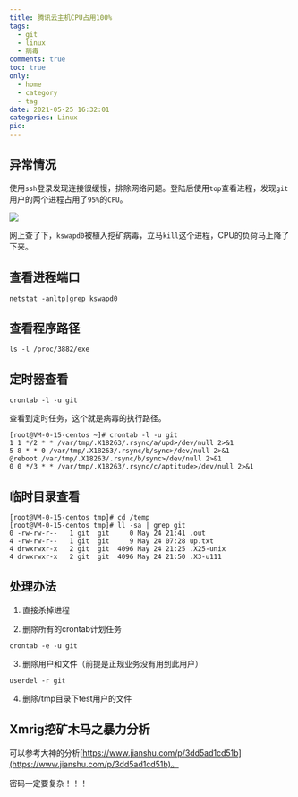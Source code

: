 ```yaml
---
title: 腾讯云主机CPU占用100%
tags:
  - git
  - linux
  - 病毒
comments: true
toc: true
only:
  - home
  - category
  - tag
date: 2021-05-25 16:32:01
categories: Linux
pic:
---
```



## 异常情况

使用`ssh`登录发现连接很缓慢，排除网络问题。登陆后使用`top`查看进程，发现`git`用户的两个进程占用了`95%`的`CPU`。

![](Screenshot_1.webp)

网上查了下，`kswapd0`被植入挖矿病毒，立马`kill`这个进程，CPU的负荷马上降了下来。

## 查看进程端口

```shell
netstat -anltp|grep kswapd0
```

## 查看程序路径

```shell
ls -l /proc/3882/exe
```

## 定时器查看

```shell
crontab -l -u git
```

查看到定时任务，这个就是病毒的执行路径。

```shell
[root@VM-0-15-centos ~]# crontab -l -u git
1 1 */2 * * /var/tmp/.X18263/.rsync/a/upd>/dev/null 2>&1
5 8 * * 0 /var/tmp/.X18263/.rsync/b/sync>/dev/null 2>&1 
@reboot /var/tmp/.X18263/.rsync/b/sync>/dev/null 2>&1  
0 0 */3 * * /var/tmp/.X18263/.rsync/c/aptitude>/dev/null 2>&1
```

## 临时目录查看

```shell
[root@VM-0-15-centos tmp]# cd /temp
[root@VM-0-15-centos tmp]# ll -sa | grep git
0 -rw-rw-r--   1 git  git     0 May 24 21:41 .out
4 -rw-rw-r--   1 git  git     9 May 24 07:28 up.txt
4 drwxrwxr-x   2 git  git  4096 May 24 21:25 .X25-unix
4 drwxrwxr-x   2 git  git  4096 May 24 21:50 .X3-u111
```

## 处理办法

1. 直接杀掉进程

2. 删除所有的crontab计划任务

```sheel
crontab -e -u git
```

3. 删除用户和文件（前提是正规业务没有用到此用户）

```shell
userdel -r git
```

4. 删除/tmp目录下test用户的文件

## Xmrig挖矿木马之暴力分析

可以参考大神的分析[https://www.jianshu.com/p/3dd5ad1cd51b](https://www.jianshu.com/p/3dd5ad1cd51b)。

密码一定要复杂！！！
